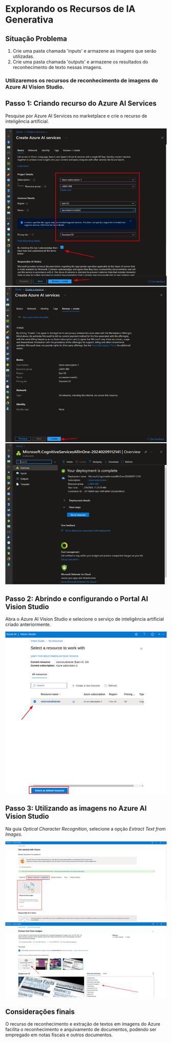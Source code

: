 # Explorando os Recursos de IA Generativa

## Situação Problema

1. Crie uma pasta chamada 'inputs' e armazene as imagens que serão utilizadas.
2. Crie uma pasta chamada 'outputs' e armazene os resultados do reconhecimento de texto nessas imagens.

### Utilizaremos os recursos de reconhecimento de imagens do Azure AI Vision Studio.

## Passo 1: Criando recurso do Azure AI Services

Pesquise por Azure AI Services no marketplace e crie o recurso de inteligência artificial.

![Passo 1](./images/1.png)
![Passo 2](./images/2.png)
![Passo 3](./images/3.png)

## Passo 2: Abrindo e configurando o Portal AI Vision Studio

Abra o Azure AI Vision Studio e selecione o serviço de inteligência artificial criado anteriormente.

![Passo 4](./images/4.png)

## Passo 3: Utilizando as imagens no Azure AI Vision Studio

Na guia *Optical Character Recognition*, selecione a opção *Extract Text from Images*.

![Passo 5](./images/5.png)
![Passo 6](./images/6.png)

## Considerações finais

O recurso de reconhecimento e extração de textos em imagens do Azure facilita o reconhecimento e arquivamento de documentos, podendo ser empregado em notas fiscais e outros documentos.
